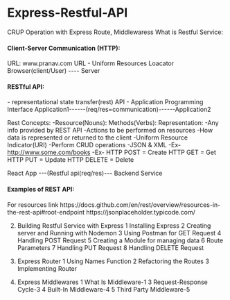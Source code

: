 # Express-Restful-API
</h2> CRUP Operation with Express Route, Middlewaress </h2>

</h1> What is Restful Service: </h1>
<h4> Client-Server Communication (HTTP): </h4>
URL: www.pranav.com
URL - Uniform Resources Loacator
Browser(client/User) ---- Server

<h4> RESTful API: </h4> - representational state transfer(rest)
API - Application Programming Interface
Application1------(req/res=communication)------Application2

Rest Concepts:
-Resource(Nouns):                       Methods(Verbs):                          Representation:
-Any info provided by REST API          -Actions to be performed on resources    -How data is represented or returned to the client
-Uniform Resource Indicator(URI)        -Perform CRUD operations                 -JSON & XML
-Ex- http://www.some.com/books          -Ex- HTTP POST = Create
                                           HTTP GET = Get
                                           HTTP PUT = Update
                                           HTTP DELETE = Delete

React App  ---(Restful api(req/res)--- Backend Service


<h4>Examples of REST API:</h4>
For resources link
https://docs.github.com/en/rest/overview/resources-in-the-rest-api#root-endpoint
https://jsonplaceholder.typicode.com/

02. Building Restful Service with Express
1 Installing Express
2 Creating server and Running with Nodemon
3 Using Postman for GET Request
4 Handling POST Request
5 Creating a Module for managing data
6 Route Parameters
7 Handling PUT Request
8 Handling DELETE Request

03. Express Router
1 Using Names Function
2 Refactoring the Routes
3 Implementing Router

04. Express Middlewares
1 What Is Middleware-1
3 Request-Response Cycle-3
4 Built-In Middleware-4
5 Third Party Middleware-5
